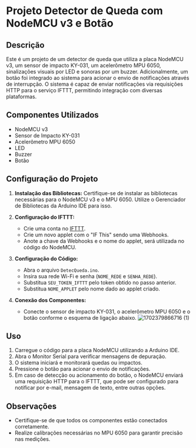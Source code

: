 # Projeto Detector de Queda com NodeMCU v3 e Botão

## Descrição

Este é um projeto de um detector de queda que utiliza a placa NodeMCU v3, um sensor de impacto KY-031, um acelerômetro MPU 6050, sinalizações visuais por LED e sonoras por um buzzer. Adicionalmente, um botão foi integrado ao sistema para acionar o envio de notificações através de interrupção. O sistema é capaz de enviar notificações via requisições HTTP para o serviço IFTTT, permitindo integração com diversas plataformas.

## Componentes Utilizados

- NodeMCU v3
- Sensor de Impacto KY-031
- Acelerômetro MPU 6050
- LED
- Buzzer
- Botão

## Configuração do Projeto

1. **Instalação das Bibliotecas:**
   Certifique-se de instalar as bibliotecas necessárias para o NodeMCU v3 e o MPU 6050. Utilize o Gerenciador de Bibliotecas da Arduino IDE para isso.

2. **Configuração do IFTTT:**
   - Crie uma conta no [IFTTT](https://ifttt.com/).
   - Crie um novo applet com o "IF This" sendo uma Webhooks.
   - Anote a chave da Webhooks e o nome do applet, será utilizada no código do NodeMCU.

3. **Configuração do Código:**
   - Abra o arquivo `DetecQueda.ino`.
   - Insira sua rede Wi-Fi e senha (`NOME_REDE` e `SENHA_REDE`).
   - Substitua `SEU_TOKEN_IFTTT` pelo token obtido no passo anterior.
   - Substitua `NOME_APPLET` pelo nome dado ao applet criado.

4. **Conexão dos Componentes:**
   - Conecte o sensor de impacto KY-031, o acelerômetro MPU 6050 e o botão conforme o esquema de ligação abaixo.
   ![1702379866716 (1)](https://github.com/brunoseij/detectorQueda/assets/89802339/ced5b58e-f3f8-4824-82bb-e6e98e13c2da)

## Uso

1. Carregue o código para a placa NodeMCU utilizando a Arduino IDE.
2. Abra o Monitor Serial para verificar mensagens de depuração.
3. O sistema iniciará e monitorará quedas ou impactos.
4. Pressione o botão para acionar o envio de notificações.
5. Em caso de detecção ou acionamento do botão, o NodeMCU enviará uma requisição HTTP para o IFTTT, que pode ser configurado para notificar por e-mail, mensagem de texto, entre outras opções.

## Observações

- Certifique-se de que todos os componentes estão conectados corretamente.
- Realize calibrações necessárias no MPU 6050 para garantir precisão nas medições.
